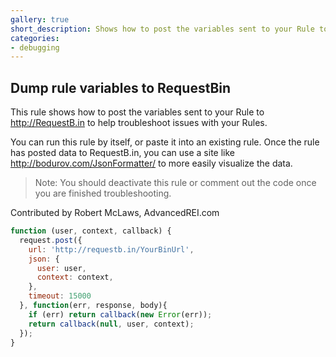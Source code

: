 ```yaml
---
gallery: true
short_description: Shows how to post the variables sent to your Rule to http://RequestB.in to help troubleshoot rule issues 
categories:
- debugging
---
```

## Dump rule variables to RequestBin

This rule shows how to post the variables sent to your Rule to http://RequestB.in to help troubleshoot issues with your Rules.

You can run this rule by itself, or paste it into an existing rule. Once the rule has posted data to RequestB.in, you can use a site like http://bodurov.com/JsonFormatter/ to more easily visualize the data.

> Note: You should deactivate this rule or comment out the code once you are finished troubleshooting.

Contributed by Robert McLaws, AdvancedREI.com

```js
function (user, context, callback) {
  request.post({
    url: 'http://requestb.in/YourBinUrl',
    json: {
      user: user,
      context: context,
    },
    timeout: 15000
  }, function(err, response, body){
    if (err) return callback(new Error(err));
    return callback(null, user, context);
  });
}
```
